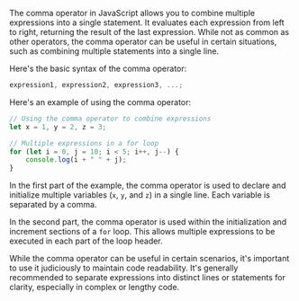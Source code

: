The comma operator in JavaScript allows you to combine multiple expressions into a single statement. It evaluates each expression from left to right, returning the result of the last expression. While not as common as other operators, the comma operator can be useful in certain situations, such as combining multiple statements into a single line.

Here's the basic syntax of the comma operator:

```javascript
expression1, expression2, expression3, ...;
```

Here's an example of using the comma operator:

```javascript
// Using the comma operator to combine expressions
let x = 1, y = 2, z = 3;

// Multiple expressions in a for loop
for (let i = 0, j = 10; i < 5; i++, j--) {
    console.log(i + " " + j);
}
```

In the first part of the example, the comma operator is used to declare and initialize multiple variables (`x`, `y`, and `z`) in a single line. Each variable is separated by a comma.

In the second part, the comma operator is used within the initialization and increment sections of a `for` loop. This allows multiple expressions to be executed in each part of the loop header.

While the comma operator can be useful in certain scenarios, it's important to use it judiciously to maintain code readability. It's generally recommended to separate expressions into distinct lines or statements for clarity, especially in complex or lengthy code.
